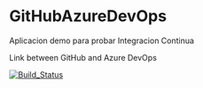 # GitHubAzureDevOps
Aplicacion demo para probar Integracion Continua

Link between GitHub and Azure DevOps

[![Build_Status](https://dev.azure.com/lenindelarosa/GitHubAzureDevOpsProject/_apis/build/status/lenindelarosafeliz.GitHubAzureDevOps?branchName=main)](https://dev.azure.com/lenindelarosa/GitHubAzureDevOpsProject/_build/latest?definitionId=1&branchName=main)
